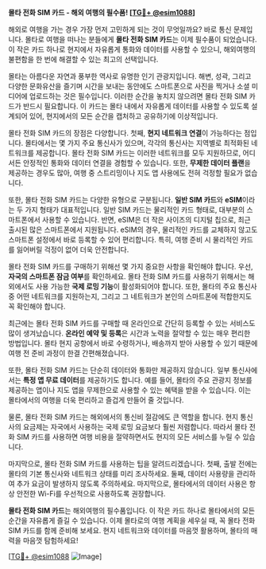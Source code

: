**몰타 전화 SIM 카드 - 해외 여행의 필수품! [[TG💪+ @esim1088](https://t.me/s/esim1088)]**

해외로 여행을 가는 경우 가장 먼저 고민하게 되는 것이 무엇일까요? 바로 통신 문제입니다. 몰타로 여행을 떠나는 분들에게 **몰타 전화 SIM 카드**는 이제 필수품이 되었습니다. 이 작은 카드 하나로 현지에서 자유롭게 통화와 데이터를 사용할 수 있으니, 해외여행의 불편함을 한 번에 해결할 수 있는 최고의 선택입니다.

몰타는 아름다운 자연과 풍부한 역사로 유명한 인기 관광지입니다. 해변, 성곽, 그리고 다양한 문화유산을 즐기며 시간을 보내는 동안에도 스마트폰으로 사진을 찍거나 소셜 미디어에 업로드하는 것은 필수입니다. 이러한 순간을 놓치지 않으려면 몰타 전화 SIM 카드가 반드시 필요합니다. 이 카드는 몰타 내에서 자유롭게 데이터를 사용할 수 있도록 설계되어 있어, 현지에서의 모든 순간을 캡처하고 공유하기에 이상적입니다.

몰타 전화 SIM 카드의 장점은 다양합니다. 첫째, **현지 네트워크 연결**이 가능하다는 점입니다. 몰타에서는 몇 가지 주요 통신사가 있으며, 각각의 통신사는 지역별로 최적화된 네트워크를 제공합니다. 몰타 전화 SIM 카드는 이러한 네트워크를 모두 지원하므로, 어디서든 안정적인 통화와 데이터 연결을 경험할 수 있습니다. 또한, **무제한 데이터 플랜**을 제공하는 경우도 많아, 여행 중 스트리밍이나 지도 앱 사용에도 전혀 걱정할 필요가 없습니다.

또한, 몰타 전화 SIM 카드는 다양한 유형으로 구분됩니다. **일반 SIM 카드**와 **eSIM**이라는 두 가지 형태가 대표적입니다. 일반 SIM 카드는 물리적인 카드 형태로, 대부분의 스마트폰에서 사용할 수 있습니다. 반면, eSIM은 더 작은 사이즈의 디지털 칩으로, 최근 출시된 많은 스마트폰에서 지원됩니다. eSIM의 경우, 물리적인 카드를 교체하지 않고도 스마트폰 설정에서 바로 등록할 수 있어 편리합니다. 특히, 여행 준비 시 물리적인 카드를 잃어버릴 걱정이 없어 더욱 안전합니다.

몰타 전화 SIM 카드를 구매하기 위해선 몇 가지 중요한 사항을 확인해야 합니다. 우선, **자국의 스마트폰 잠금 여부**를 확인하세요. 몰타 전화 SIM 카드를 사용하기 위해서는 해외에서도 사용 가능한 **국제 로밍 기능**이 활성화되어야 합니다. 또한, 몰타의 주요 통신사 중 어떤 네트워크를 지원하는지, 그리고 그 네트워크가 본인의 스마트폰에 적합한지도 꼭 확인해야 합니다.

최근에는 몰타 전화 SIM 카드를 구매할 때 온라인으로 간단히 등록할 수 있는 서비스도 많이 생겨났습니다. **온라인 예약 및 등록**은 시간과 노력을 절약할 수 있는 매우 편리한 방법입니다. 몰타 현지 공항에서 바로 수령하거나, 배송까지 받아 사용할 수 있기 때문에 여행 전 준비 과정이 한결 간편해졌습니다.

또한, 몰타 전화 SIM 카드는 단순히 데이터와 통화만 제공하지 않습니다. 일부 통신사에서는 **특정 앱 무료 데이터**를 제공하기도 합니다. 예를 들어, 몰타의 주요 관광지 정보를 제공하는 앱이나 지도 앱을 무제한으로 사용할 수 있는 혜택을 받을 수 있습니다. 이는 몰타에서의 여행을 더욱 편리하고 즐겁게 만들어 줄 것입니다.

물론, 몰타 전화 SIM 카드는 해외에서의 통신비 절감에도 큰 역할을 합니다. 현지 통신사의 요금제는 자국에서 사용하는 국제 로밍 요금보다 훨씬 저렴합니다. 따라서 몰타 전화 SIM 카드를 사용하면 여행 비용을 절약하면서도 현지의 모든 서비스를 누릴 수 있습니다.

마지막으로, 몰타 전화 SIM 카드를 사용하는 팁을 알려드리겠습니다. 첫째, 출발 전에는 몰타의 기본 통신사와 네트워크 상태를 미리 조사하세요. 둘째, 데이터 사용량을 관리하여 추가 요금이 발생하지 않도록 주의하세요. 마지막으로, 몰타에서의 데이터 사용은 항상 안전한 Wi-Fi를 우선적으로 사용하도록 권장합니다.

**몰타 전화 SIM 카드**는 해외여행의 필수품입니다. 이 작은 카드 하나로 몰타에서의 모든 순간을 자유롭게 즐길 수 있습니다. 이제 몰타로의 여행 계획을 세우실 때, 꼭 몰타 전화 SIM 카드를 함께 준비해 보세요. 현지 네트워크와 데이터를 마음껏 활용하며, 몰타의 매력을 마음껏 탐험하세요!

[[TG💪+ @esim1088](https://t.me/s/esim1088) ![Image](https://i.postimg.cc/Y0z9fWf4/image.png)]